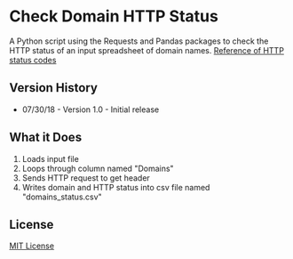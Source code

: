 # Check Domain HTTP Status
A Python script using the Requests and Pandas packages to check the HTTP status of an input spreadsheet of domain names.
[Reference of HTTP status codes](https://en.wikipedia.org/wiki/List_of_HTTP_status_codes)

## Version History
* 07/30/18 - Version 1.0 - Initial release

## What it Does

1. Loads input file
2. Loops through column named "Domains"
3. Sends HTTP request to get header
4. Writes domain and HTTP status into csv file named "domains_status.csv"

## License
[MIT License](https://opensource.org/licenses/MIT)
